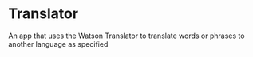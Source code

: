 # Translator
An app that uses the Watson Translator to translate words or phrases to another language as specified
